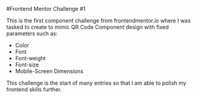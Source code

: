 #Frontend Mentor Challenge #1 

This is the first component challenge from frontendmentor.io where I was tasked to
create to mimic QR Code Component design with fixed parameters such as:
- Color
- Font
- Font-weight
- Font-size
- Mobile-Screen Dimensions

This challenge is the start of many entries so that I am able to polish my frontend skills
further. 
